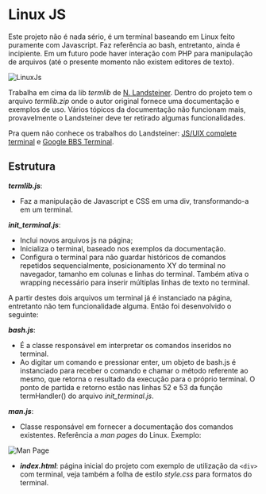 # Linux JS
Este projeto não é nada sério, é um terminal baseando em Linux feito puramente com Javascript. Faz referência ao bash, entretanto, ainda é incipiente. Em um futuro pode haver interação com PHP para manipulação de arquivos (até o presente momento não existem editores de texto).

![LinuxJs](http://img195.imageshack.us/img195/4743/linuxjs.png)

Trabalha em cima da lib *termlib* de [N. Landsteiner](http://www.masswerk.at/termlib/ "N.Landsteiner"). Dentro do projeto tem o arquivo *termlib.zip* onde o autor original fornece uma documentação e exemplos de uso. Vários tópicos da documentação não funcionam mais, provavelmente o Landsteiner deve ter retirado algumas funcionalidades.

Pra quem não conhece os trabalhos do Landsteiner: [JS/UIX complete terminal](http://www.masswerk.at/jsuix/index.html) e [Google BBS Terminal](http://www.masswerk.at/googleBBS/).


## Estrutura
***termlib.js***:

 - Faz a manipulação de Javascript e CSS em uma div, transformando-a em um terminal.

***init_terminal.js***:
 
 - Inclui novos arquivos js na página;
 - Inicializa o terminal, baseado nos exemplos da documentação.
 - Configura o terminal para não guardar históricos de comandos repetidos sequencialmente, posicionamento XY do terminal no navegador, tamanho em colunas e linhas do terminal. Também ativa o wrapping necessário para inserir múltiplas linhas de texto no terminal.

A partir destes dois arquivos um terminal já é instanciado na página, entretanto não tem funcionalidade alguma. Então foi desenvolvido o seguinte:

***bash.js***:

 - É a classe responsável em interpretar os comandos inseridos no terminal.
 - Ao digitar um comando e pressionar enter, um objeto de bash.js é instanciado para receber o comando e chamar o método referente ao mesmo, que retorna o resultado da execução para o próprio terminal. O ponto de partida e retorno estão nas linhas 52 e 53 da função termHandler() do arquivo *init_terminal.js*.

***man.js***:

 - Classe responsável em fornecer a documentação dos comandos existentes. Referência a *man pages* do Linux. Exemplo:

 ![Man Page](http://img401.imageshack.us/img401/6509/manexemplo.png)

 - ***index.html***: página inicial do projeto com exemplo de utilização da `<div>` com terminal, veja também a folha de estilo *style.css* para formatos do terminal.

